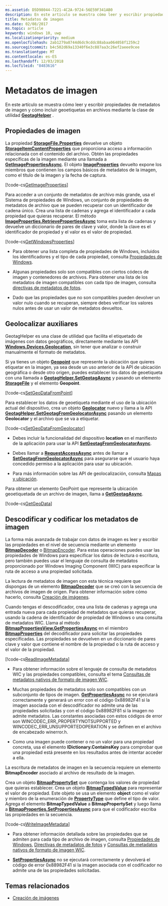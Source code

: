 ```yaml
---
ms.assetid: D5D98044-7221-4C2A-9724-56E59F341AB0
description: En este artículo se muestra cómo leer y escribir propiedades de metadatos de imagen y cómo incluir geoetiquetas en archivos mediante la clase de utilidad GeotagHelper.
title: Metadatos de imagen
ms.date: 02/08/2017
ms.topic: article
keywords: windows 10, uwp
ms.localizationpriority: medium
ms.openlocfilehash: 2ab1279a8744d6dc9cddc88abaa064058f1259c2
ms.sourcegitcommit: b4c502d69a13340f6e3c887aa3c26ef2aeee9cee
ms.translationtype: MT
ms.contentlocale: es-ES
ms.lasthandoff: 12/03/2018
ms.locfileid: "8483616"
---
```

# <a name="image-metadata"></a>Metadatos de imagen



En este artículo se muestra cómo leer y escribir propiedades de metadatos de imagen y cómo incluir geoetiquetas en archivos mediante la clase de utilidad [**GeotagHelper**](https://msdn.microsoft.com/library/windows/apps/dn903683) .

## <a name="image-properties"></a>Propiedades de imagen

La propiedad [**StorageFile.Properties**](https://msdn.microsoft.com/library/windows/apps/br227225) devuelve un objeto [**StorageItemContentProperties**](https://msdn.microsoft.com/library/windows/apps/hh770642) que proporciona acceso a información relacionada con el contenido del archivo. Obtén las propiedades específicas de la imagen mediante una llamada a [**GetImagePropertiesAsync**](https://msdn.microsoft.com/library/windows/apps/hh770646). El objeto [**ImageProperties**](https://msdn.microsoft.com/library/windows/apps/br207718) devuelto expone los miembros que contienen los campos básicos de metadatos de la imagen, como el título de la imagen y la fecha de captura.

[!code-cs[GetImageProperties](./code/ImagingWin10/cs/MainPage.xaml.cs#SnippetGetImageProperties)]

Para acceder a un conjunto de metadatos de archivo más grande, usa el Sistema de propiedades de Windows, un conjunto de propiedades de metadatos de archivo que se pueden recuperar con un identificador de cadena único. Crea una lista de cadenas y agrega el identificador a cada propiedad que quieras recuperar. El método [**ImageProperties.RetrievePropertiesAsync**](https://msdn.microsoft.com/library/windows/apps/br207732) toma esta lista de cadenas y devuelve un diccionario de pares de clave y valor, donde la clave es el identificador de propiedad y el valor es el valor de propiedad.

[!code-cs[GetWindowsProperties](./code/ImagingWin10/cs/MainPage.xaml.cs#SnippetGetWindowsProperties)]

-   Para obtener una lista completa de propiedades de Windows, incluidos los identificadores y el tipo de cada propiedad, consulta [Propiedades de Windows](https://msdn.microsoft.com/library/windows/desktop/dd561977).

-   Algunas propiedades solo son compatibles con ciertos códecs de imagen y contenedores de archivos. Para obtener una lista de los metadatos de imagen compatibles con cada tipo de imagen, consulta [directivas de metadatos de fotos](https://msdn.microsoft.com/library/windows/desktop/ee872003).

-   Dado que las propiedades que no son compatibles pueden devolver un valor nulo cuando se recuperan, siempre debes verificar los valores nulos antes de usar un valor de metadatos devueltos.

## <a name="geotag-helper"></a>Geolocalizar auxiliares

GeotagHelper es una clase de utilidad que facilita el etiquetado de imágenes con datos geográficos, directamente mediante las API [**Windows.Devices.Geolocation**](https://msdn.microsoft.com/library/windows/apps/br225603), sin tener que analizar o construir manualmente el formato de metadatos.

Si ya tienes un objeto [**Geopoint**](https://msdn.microsoft.com/library/windows/apps/dn263675) que represente la ubicación que quieres etiquetar en la imagen, ya sea desde un uso anterior de la API de ubicación geográfica o desde otro origen, puedes establecer los datos de geoetiqueta con una llamada a [**GeotagHelper.SetGeotagAsync**](https://msdn.microsoft.com/library/windows/apps/dn903685) y pasando un elemento [**StorageFile**](https://msdn.microsoft.com/library/windows/apps/br227171) y el elemento **Geopoint**.

[!code-cs[SetGeoDataFromPoint](./code/ImagingWin10/cs/MainPage.xaml.cs#SnippetSetGeoDataFromPoint)]

Para establecer los datos de geoetiqueta mediante el uso de la ubicación actual del dispositivo, crea un objeto [**Geolocator**](https://msdn.microsoft.com/library/windows/apps/br225534) nuevo y llama a la API [**GeotagHelper.SetGeotagFromGeolocatorAsync**](https://msdn.microsoft.com/library/windows/apps/dn903686) pasando un elemento **Geolocator** y el archivo que se va a etiquetar.

[!code-cs[SetGeoDataFromGeolocator](./code/ImagingWin10/cs/MainPage.xaml.cs#SnippetSetGeoDataFromGeolocator)]

-   Debes incluir la funcionalidad del dispositivo **location** en el manifiesto de la aplicación para usar la API [**SetGeotagFromGeolocatorAsync**](https://msdn.microsoft.com/library/windows/apps/dn903686).

-   Debes llamar a [**RequestAccessAsync**](https://msdn.microsoft.com/library/windows/apps/dn859152) antes de llamar a [**SetGeotagFromGeolocatorAsync**](https://msdn.microsoft.com/library/windows/apps/dn903686) para asegurarse que el usuario haya concedido permiso a la aplicación para usar su ubicación.

-   Para más información sobre las API de geolocalización, consulta [Mapas y ubicación](https://msdn.microsoft.com/library/windows/apps/mt219699).

Para obtener un elemento GeoPoint que represente la ubicación geoetiquetada de un archivo de imagen, llama a [**GetGeotagAsync**](https://msdn.microsoft.com/library/windows/apps/dn903684).

[!code-cs[GetGeoData](./code/ImagingWin10/cs/MainPage.xaml.cs#SnippetGetGeoData)]

## <a name="decode-and-encode-image-metadata"></a>Descodificar y codificar los metadatos de imagen

La forma más avanzada de trabajar con datos de imagen es leer y escribir las propiedades en el nivel de secuencia mediante un elemento [**BitmapDecoder**](https://msdn.microsoft.com/library/windows/apps/br226176) o [BitmapEncoder](bitmapencoder-options-reference.md). Para estas operaciones puedes usar las propiedades de Windows para especificar los datos de lectura o escritura, pero también puedes usar el lenguaje de consulta de metadatos proporcionado por Windows Imaging Component (WIC) para especificar la ruta de acceso a una propiedad solicitada.

La lectura de metadatos de imagen con esta técnica requiere que dispongas de un elemento [**BitmapDecoder**](https://msdn.microsoft.com/library/windows/apps/br226176) que se creó con la secuencia de archivos de imagen de origen. Para obtener información sobre cómo hacerlo, consulta [Creación de imágenes](imaging.md).

Cuando tengas el descodificador, crea una lista de cadenas y agrega una entrada nueva para cada propiedad de metadatos que quieras recuperar, usando la cadena de identificador de propiedad de Windows o una consulta de metadatos WIC. Llama al método [**BitmapPropertiesView.GetPropertiesAsync**](https://msdn.microsoft.com/library/windows/apps/br226250) en el miembro [**BitmapProperties**](https://msdn.microsoft.com/library/windows/apps/br226248) del decodificador para solicitar las propiedades especificadas. Las propiedades se devuelven en un diccionario de pares clave y valor que contiene el nombre de la propiedad o la ruta de acceso y el valor de la propiedad.

[!code-cs[ReadImageMetadata](./code/ImagingWin10/cs/MainPage.xaml.cs#SnippetReadImageMetadata)]

-   Para obtener información sobre el lenguaje de consulta de metadatos WIC y las propiedades compatibles, consulta el tema [Consultas de metadatos nativos de formato de imagen WIC](https://msdn.microsoft.com/library/windows/desktop/ee719904).

-   Muchas propiedades de metadatos solo son compatibles con un subconjunto de tipos de imagen. [**GetPropertiesAsync**](https://msdn.microsoft.com/library/windows/apps/br226250) no se ejecutará correctamente y generará un error con el código 0x88982F41 si la imagen asociada con el descodificador no admite una de las propiedades solicitadas y con el código 0x88982F81 si la imagen no admite metadatos. Las constantes asociadas con estos códigos de error son WINCODEC\_ERR\_PROPERTYNOTSUPPORTED y WINCODEC\_ERR\_UNSUPPORTEDOPERATION y se definen en el archivo de encabezado winerror.h.
-   Como una imagen puede contener o no un valor para una propiedad concreta, usa el elemento **IDictionary.ContainsKey** para comprobar que una propiedad está presente en los resultados antes de intentar acceder a ella.

La escritura de metadatos de imagen en la secuencia requiere un elemento **BitmapEncoder** asociado al archivo de resultado de la imagen.

Crea un objeto [**BitmapPropertySet**](https://msdn.microsoft.com/library/windows/apps/hh974338) que contenga los valores de propiedad que quieras establecer. Crea un objeto [**BitmapTypedValue**](https://msdn.microsoft.com/library/windows/apps/hh700687) para representar el valor de propiedad. Este objeto se usa un elemento **object** como el valor y miembro de la enumeración de [**PropertyType**](https://msdn.microsoft.com/library/windows/apps/br225871) que define el tipo de valor. Agrega el elemento **BitmapTypedValue** a **BitmapPropertySet** y luego llama a [**BitmapProperties.SetPropertiesAsync**](https://msdn.microsoft.com/library/windows/apps/br226252) para que el codificador escriba las propiedades en la secuencia.

[!code-cs[WriteImageMetadata](./code/ImagingWin10/cs/MainPage.xaml.cs#SnippetWriteImageMetadata)]

-   Para obtener información detallada sobre las propiedades que se admiten para cada tipo de archivo de imagen, consulta [Propiedades de Windows](https://msdn.microsoft.com/library/windows/desktop/dd561977), [Directivas de metadatos de fotos](https://msdn.microsoft.com/library/windows/desktop/ee872003) y [Consultas de metadatos nativos de formato de imagen WIC](https://msdn.microsoft.com/library/windows/desktop/ee719904).

-   [**SetPropertiesAsync**](https://msdn.microsoft.com/library/windows/apps/br226252) no se ejecutará correctamente y devolverá el código de error 0x88982F41 si la imagen asociada con el codificador no admite una de las propiedades solicitadas.

## <a name="related-topics"></a>Temas relacionados

* [Creación de imágenes](imaging.md)
 

 




